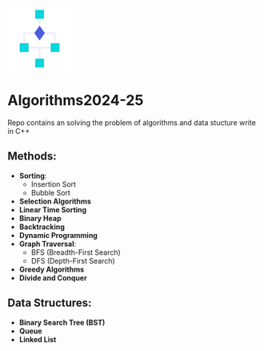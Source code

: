
<img src="diagram.png" width="128"/>


# Algorithms2024-25
Repo contains an solving the problem of algorithms and data stucture  write in C++


## Methods:
- **Sorting**:
  - Insertion Sort
  - Bubble Sort
- **Selection Algorithms**
- **Linear Time Sorting**
- **Binary Heap**
- **Backtracking**
- **Dynamic Programming**
- **Graph Traversal**:
  - BFS (Breadth-First Search)
  - DFS (Depth-First Search)
- **Greedy Algorithms**
- **Divide and Conquer**

## Data Structures:
- **Binary Search Tree (BST)**
- **Queue**
- **Linked List**
